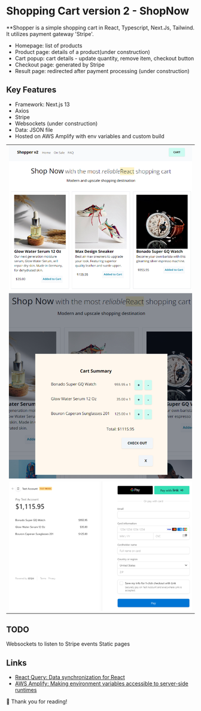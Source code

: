 # Shopping Cart version 2 - ShopNow

**Shopper is a simple shopping cart in React, Typescript, Next.Js, Tailwind. It utilizes payment gateway 'Stripe'.

- Homepage: list of products
- Product page: details of a product(under construction)
- Cart popup: cart details - update quantity, remove item, checkout button
- Checkout page: generated by Stripe
- Result page: redirected after payment processing (under construction)

## Key Features

- Framework: Next.js 13
- Axios 
- Stripe
- Websockets (under construction)
- Data: JSON file
- Hosted on AWS Amplify with env variables and custom build

<table>
<tbody>
 <tr>
<td align="center">
<img  style="width:500px" src="https://github.com/jparkley/shopper2-nextjs-stripe/blob/main/screenshot-ts-shopnow-01.png"> 
</td>
</tr>
 <tr>
<td align="center">
<img  style="width:500px" src="https://github.com/jparkley/shopper2-nextjs-stripe/blob/main/screenshot-ts-shopnow-02.png"> 
</td>
</tr>
 <tr>
<td align="center">
<img  style="width:500px" src="https://github.com/jparkley/shopper2-nextjs-stripe/blob/main/screenshot-ts-shopnow-03.png"> 
</td>
</tr>
</tbody>
</table>

## TODO

Websockets to listen to Stripe events
Static pages

## Links

- <a href="https://react-query.tanstack.com/" target="_blank">React Query: Data
  synchronization for React</a>
- <a href="https://docs.aws.amazon.com/amplify/latest/userguide/ssr-environment-variables.html" target="_blank">AWS Amplify: Making environment variables accessible to server-side runtimes</a>

:musical_note: Thank you for reading!
